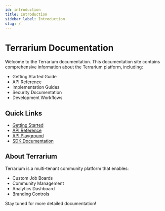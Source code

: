 ```yaml
---
id: introduction
title: Introduction
sidebar_label: Introduction
slug: /
---
```


# Terrarium Documentation

Welcome to the Terrarium documentation. This documentation site contains comprehensive information about the Terrarium platform, including:

- Getting Started Guide
- API Reference
- Implementation Guides
- Security Documentation
- Development Workflows

## Quick Links

- [Getting Started](getting-started/installation)
- [API Reference](api/overview)
- [API Playground](api-playground)
- [SDK Documentation](sdk/overview)

## About Terrarium

Terrarium is a multi-tenant community platform that enables:

- Custom Job Boards
- Community Management
- Analytics Dashboard
- Branding Controls

Stay tuned for more detailed documentation!
